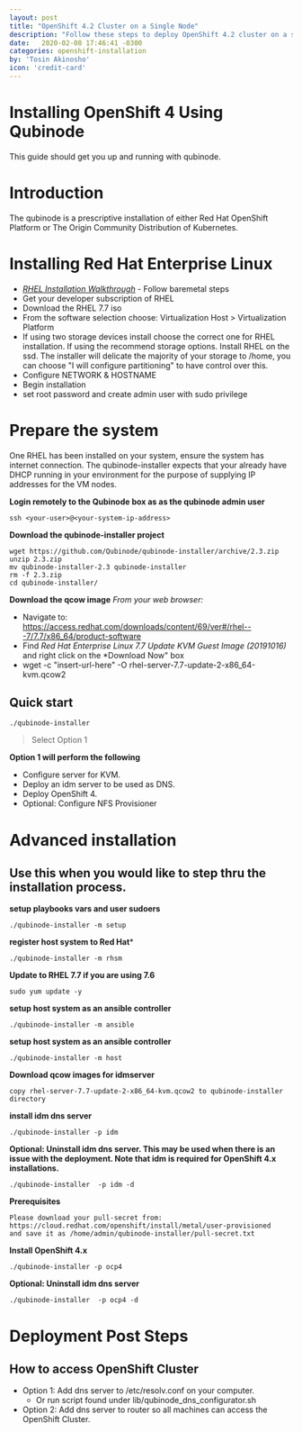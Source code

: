 ```yaml
---
layout: post
title: "OpenShift 4.2 Cluster on a Single Node"
description: "Follow these steps to deploy OpenShift 4.2 cluster on a single node. This deploys 3 masters and 3 computes."
date:   2020-02-08 17:46:41 -0300
categories: openshift-installation
by: 'Tosin Akinosho'
icon: 'credit-card'
---
```

# Installing OpenShift 4 Using Qubinode

This guide should get you up and running with qubinode.

# Introduction

The qubinode is a prescriptive installation of either Red Hat OpenShift Platform or The Origin Community Distribution of Kubernetes.


# Installing Red Hat Enterprise Linux

* *[RHEL Installation Walkthrough](https://developers.redhat.com/products/rhel/hello-world#fndtn-rhel)* - Follow baremetal steps
* Get your developer subscription of RHEL
* Download the RHEL 7.7 iso
* From the software selection choose: Virtualization Host > Virtualization Platform
* If using two storage devices install choose the correct one for RHEL installation. If using the recommend storage options. Install RHEL on the ssd. The installer will delicate the majority of your storage to /home, you can choose "I will configure partitioning" to have control over this.
* Configure NETWORK & HOSTNAME
* Begin installation
* set root password and create admin user with sudo privilege


# Prepare the system

One RHEL has been installed on your system, ensure the system has internet connection. The qubinode-installer expects that your already have DHCP running in your environment for the purpose of supplying IP addresses for the VM nodes.

**Login remotely to the Qubinode box as  as the qubinode admin user**

```
ssh <your-user>@<your-system-ip-address>
```

**Download the qubinode-installer project**
```
wget https://github.com/Qubinode/qubinode-installer/archive/2.3.zip
unzip 2.3.zip
mv qubinode-installer-2.3 qubinode-installer
rm -f 2.3.zip
cd qubinode-installer/
```

**Download the qcow image**
*From your web browser:*
* Navigate to: https://access.redhat.com/downloads/content/69/ver#/rhel---7/7.7/x86_64/product-software
* Find *Red Hat Enterprise Linux 7.7 Update KVM Guest Image (20191016)* and right click on the *Download Now" box
* wget -c "insert-url-here" -O rhel-server-7.7-update-2-x86_64-kvm.qcow2


## Quick start
```
./qubinode-installer
```
> Select Option 1

**Option 1  will perform the following**
* Configure server for KVM.
* Deploy an idm server to be used as DNS.
* Deploy OpenShift 4.
* Optional: Configure NFS Provisioner

# Advanced installation

## Use this when you would like to step thru the installation process.
**setup playbooks vars and user sudoers**  
```
./qubinode-installer -m setup
```

**register host system to Red Hat***  
```
./qubinode-installer -m rhsm
```
**Update to RHEL 7.7 if you are using 7.6**
```
sudo yum update -y
```

**setup host system as an ansible controller**
```
./qubinode-installer -m ansible
```

**setup host system as an ansible controller**
```
./qubinode-installer -m host
```

**Download qcow images for idmserver**
```
copy rhel-server-7.7-update-2-x86_64-kvm.qcow2 to qubinode-installer directory
```

**install idm dns server**
```
./qubinode-installer -p idm
```

**Optional: Uninstall idm dns server. This may be used when there is an issue with the deployment. Note that idm is required for OpenShift 4.x installations.**
```
./qubinode-installer  -p idm -d
```

**Prerequisites**
```
Please download your pull-secret from:
https://cloud.redhat.com/openshift/install/metal/user-provisioned
and save it as /home/admin/qubinode-installer/pull-secret.txt
```

**Install OpenShift 4.x**
```
./qubinode-installer -p ocp4
```

**Optional: Uninstall idm dns server**
```
./qubinode-installer  -p ocp4 -d
```

# Deployment Post Steps

## How to access OpenShift Cluster
* Option 1: Add dns server to /etc/resolv.conf on your computer.
  - Or run script found under lib/qubinode_dns_configurator.sh
* Option 2: Add dns server to router so all machines can access the OpenShift Cluster.
